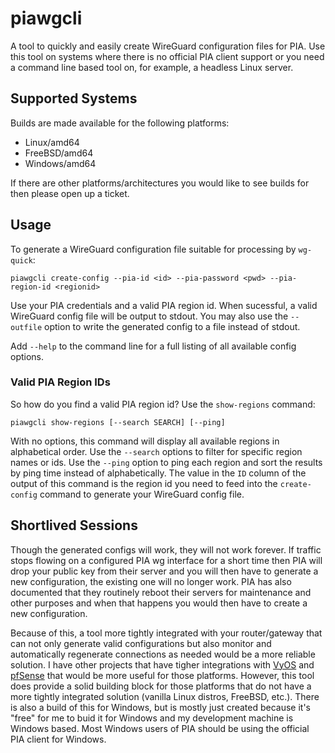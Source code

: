 # piawgcli

A tool to quickly and easily create WireGuard configuration files for PIA.
Use this tool on systems where there is no official PIA client support or
you need a command line based tool on, for example, a headless Linux server.

## Supported Systems

Builds are made available for the following platforms:

  * Linux/amd64
  * FreeBSD/amd64
  * Windows/amd64

If there are other platforms/architectures you would like to see builds for
then please open up a ticket.

## Usage

To generate a WireGuard configuration file suitable for processing by `wg-quick`:

```
piawgcli create-config --pia-id <id> --pia-password <pwd> --pia-region-id <regionid>
```

Use your PIA credentials and a valid PIA region id.  When sucessful, a valid
WireGuard config file will be output to stdout.  You may also use the `--outfile`
option to write the generated config to a file instead of stdout.

Add `--help` to the command line for a full listing of all available config options.

### Valid PIA Region IDs

So how do you find a valid PIA region id?  Use the `show-regions` command:

```
piawgcli show-regions [--search SEARCH] [--ping]
```

With no options, this command will display all available regions in alphabetical order.
Use the `--search` options to filter for specific region names or ids.  Use the
`--ping` option to ping each region and sort the results by ping time instead of
alphabetically.  The value in the `ID` column of the output of this command is the
region id you need to feed into the `create-config` command to generate your WireGuard
config file.

## Shortlived Sessions

Though the generated configs will work, they will not work forever.  If traffic stops
flowing on a configured PIA wg interface for a short time then PIA will drop your public
key from their server and you will then have to generate a new configuration, the
existing one will no longer work.  PIA has also documented that they routinely reboot
their servers for maintenance and other purposes and when that happens you would then
have to create a new configuration.

Because of this, a tool more tightly integrated with your router/gateway that can not
only generate valid configurations but also monitor and automatically regenerate 
connections as needed would be a more reliable solution.  I have other projects that
have tigher integrations with [VyOS]() and [pfSense]() that would be more useful for
those platforms.  However, this tool does provide a solid building block for those
platforms that do not have a more tightly integrated solution (vanilla Linux distros,
FreeBSD, etc.).  There is also a build of this for Windows, but is mostly just created
because it's "free" for me to buid it for Windows and my development machine is Windows
based.  Most Windows users of PIA should be using the official PIA client for Windows.